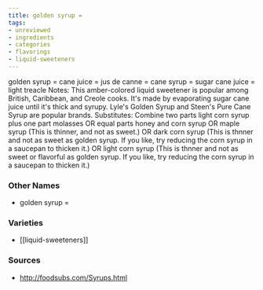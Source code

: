 ```yaml
---
title: golden syrup =
tags:
- unreviewed
- ingredients
- categories
- flavorings
- liquid-sweeteners
---
```

golden syrup = cane juice = jus de canne = cane syrup = sugar cane juice = light treacle Notes: This amber-colored liquid sweetener is popular among British, Caribbean, and Creole cooks. It's made by evaporating sugar cane juice until it's thick and syrupy. Lyle's Golden Syrup and Steen's Pure Cane Syrup are popular brands. Substitutes: Combine two parts light corn syrup plus one part molasses OR equal parts honey and corn syrup OR maple syrup (This is thinner, and not as sweet.) OR dark corn syrup (This is thnner and not as sweet as golden syrup. If you like, try reducing the corn syrup in a saucepan to thicken it.) OR light corn syrup (This is thnner and not as sweet or flavorful as golden syrup. If you like, try reducing the corn syrup in a saucepan to thicken it.)

### Other Names

* golden syrup =

### Varieties

* [[liquid-sweeteners]]

### Sources
* http://foodsubs.com/Syrups.html
